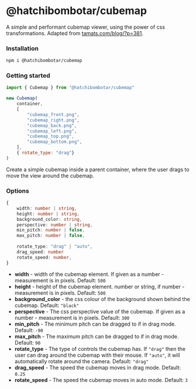 # @hatchibombotar/cubemap

A simple and performant cubemap viewer, using the power of css transformations.
Adapted from [tamats.com/blog/?p=381](https://www.tamats.com/blog/?p=381).

### Installation

```sh
npm i @hatchibombotar/cubemap
```

### Getting started

```js
import { Cubemap } from "@hatchibombotar/cubemap"

new Cubemap(
    container,
    [
        "cubemap_front.png",
        "cubemap_right.png",
        "cubemap_back.png",
        "cubemap_left.png",
        "cubemap_top.png",
        "cubemap_bottom.png",
    ],
    { rotate_type: "drag"}
)
```
Create a simple cubemap inside a parent container, where the user drags to move the view around the cubemap.

### Options
```ts
{
    width: number | string,
    height: number | string,
    background_color: string,
    perspective: number | string,
    min_pitch: number | false,
    max_pitch: number | false,
    
    rotate_type: "drag" | "auto",
    drag_speed: number
    rotate_speed: number,
}
```

- **width** - width of the cubemap element. If given as a number - measurement is in pixels. Default: `500`
- **height** - height of the cubemap element. number or string, if number - measurement is in pixels. Default: `500`
- **background_color** - the css colour of the background shown behind the cubemap.  Default: `"black"`
- **perspective** - The css perspective value of the cubemap. If given as a number - measurement is in pixels. Default: `300`
- **min_pitch** - The minimum pitch can be dragged to if in drag mode. Default: `-90`
- **max_pitch** - The maximum pitch can be dragged to if in drag mode. Default: `90`
- **rotate_type** - The type of controls the cubemap has. If `"drag"` then the user can drag around the cubemap with their mouse. If `"auto"`, it will automatically rotate around the camera. Default: `"drag"`
- **drag_speed** - The speed the cubemap moves in drag mode. Default: `0.25`
- **rotate_speed** - The speed the cubemap moves in auto mode. Default: `3`
